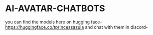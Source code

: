 # AI-AVATAR-CHATBOTS
you can find the models here on hugging face-
https://huggingface.co/tprincessazula
and chat with them in discord-

